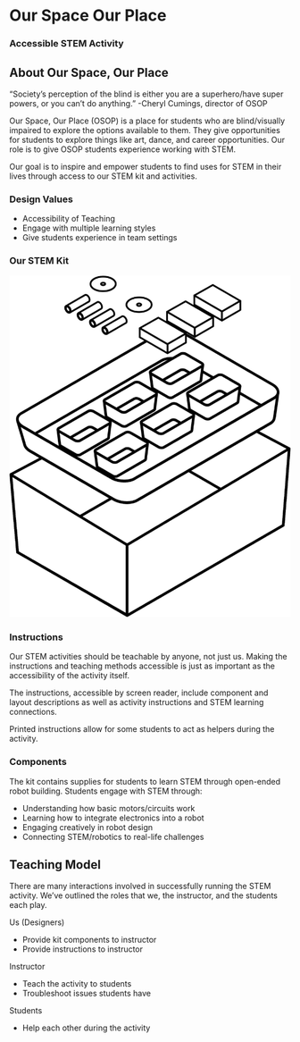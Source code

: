 # Our Space Our Place

### Accessible STEM Activity

## About Our Space, Our Place

“Society’s perception of the blind is either you are a superhero/have super powers, or you can’t do anything.” -Cheryl Cumings, director of OSOP

Our Space, Our Place (OSOP) is a place for students who are blind/visually impaired to explore the options available to them. They give opportunities for students to explore things like art, dance, and career opportunities. Our role is to give OSOP students experience working with STEM.

Our goal is to inspire and empower students to find uses for STEM in their lives through access to our STEM kit and activities.

### Design Values
* Accessibility of Teaching
* Engage with multiple learning styles
* Give students experience in team settings

### Our STEM Kit

<img src="ourkit.png" alt="A drawing of our STEM kit. Inside a large bin are six smaller bins, as well as several batteries, wheels, and foam blocks.">


### Instructions

Our STEM activities should be teachable by anyone, not just us. Making the instructions and teaching methods accessible is just as important as the accessibility of the activity itself.

The instructions, accessible by screen reader, include component and layout descriptions as well as activity instructions and STEM learning connections.

Printed instructions allow for some students to act as helpers during the activity.

### Components

The kit contains supplies for students to learn STEM through open-ended robot building. Students engage with STEM through:

* Understanding how basic motors/circuits work
* Learning how to integrate electronics into a robot
* Engaging creatively in robot design
* Connecting STEM/robotics to real-life challenges

## Teaching Model

There are many interactions involved in successfully running the STEM activity. We’ve outlined the roles that we, the instructor, and the students each play.

Us (Designers)
* Provide kit components to instructor
* Provide instructions to instructor

Instructor
* Teach the activity to students
* Troubleshoot issues students have

Students
* Help each other during the activity
